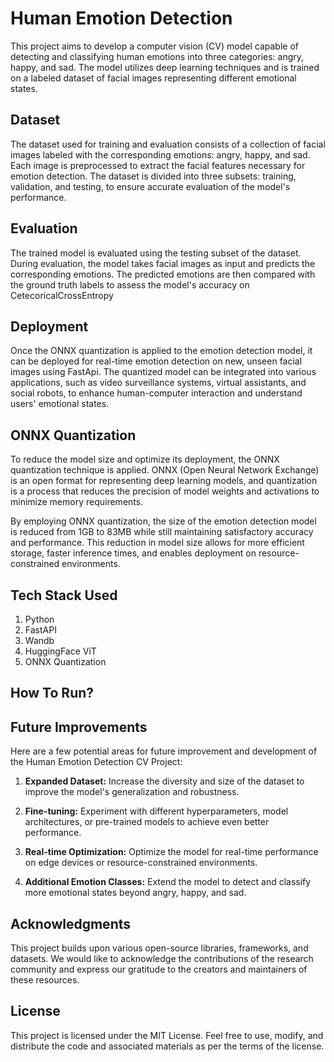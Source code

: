 # **Human Emotion Detection**

This project aims to develop a computer vision (CV) model capable of detecting and classifying human emotions into three categories: angry, happy, and sad. The model utilizes deep learning techniques and is trained on a labeled dataset of facial images representing different emotional states.

## Dataset
The dataset used for training and evaluation consists of a collection of facial images labeled with the corresponding emotions: angry, happy, and sad. Each image is preprocessed to extract the facial features necessary for emotion detection. The dataset is divided into three subsets: training, validation, and testing, to ensure accurate evaluation of the model's performance.


## Evaluation
The trained model is evaluated using the testing subset of the dataset. During evaluation, the model takes facial images as input and predicts the corresponding emotions. The predicted emotions are then compared with the ground truth labels to assess the model's accuracy on CetecoricalCrossEntropy

## Deployment
Once the ONNX quantization is applied to the emotion detection model, it can be deployed for real-time emotion detection on new, unseen facial images using FastApi. The quantized model can be integrated into various applications, such as video surveillance systems, virtual assistants, and social robots, to enhance human-computer interaction and understand users' emotional states.

## ONNX Quantization
To reduce the model size and optimize its deployment, the ONNX quantization technique is applied. ONNX (Open Neural Network Exchange) is an open format for representing deep learning models, and quantization is a process that reduces the precision of model weights and activations to minimize memory requirements.

By employing ONNX quantization, the size of the emotion detection model is reduced from 1GB to 83MB while still maintaining satisfactory accuracy and performance. This reduction in model size allows for more efficient storage, faster inference times, and enables deployment on resource-constrained environments.

## **Tech Stack Used**
 1. Python
 2. FastAPI
 3. Wandb
 4. HuggingFace ViT
 5. ONNX Quantization

## How To Run?

## **Future Improvements**
Here are a few potential areas for future improvement and development of the Human Emotion Detection CV Project:
 
1. **Expanded Dataset:** Increase the diversity and size of the dataset to improve the model's generalization and robustness.

2. **Fine-tuning:** Experiment with different hyperparameters, model architectures, or pre-trained models to achieve even better performance.
 
3. **Real-time Optimization:** Optimize the model for real-time performance on edge devices or resource-constrained environments.
 
4. **Additional Emotion Classes:** Extend the model to detect and classify more emotional states beyond angry, happy, and sad.

## Acknowledgments
This project builds upon various open-source libraries, frameworks, and datasets. We would like to acknowledge the contributions of the research community and express our gratitude to the creators and maintainers of these resources.

## License
This project is licensed under the MIT License. Feel free to use, modify, and distribute the code and associated materials as per the terms of the license.
